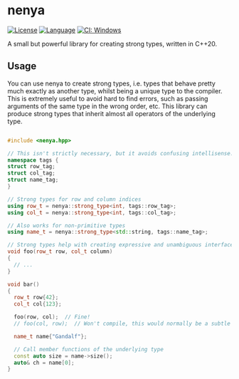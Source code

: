 # nenya

[![License](https://img.shields.io/badge/license-MIT-blue.svg)](https://opensource.org/licenses/MIT)
[![Language](https://img.shields.io/badge/C%2B%2B-20-blue.svg)](https://en.wikipedia.org/wiki/C%2B%2B#Standardization)
[![CI: Windows](https://github.com/albin-johansson/nenya/actions/workflows/windows.yml/badge.svg?branch=dev)](https://github.com/albin-johansson/nenya/actions/workflows/windows.yml)

A small but powerful library for creating strong types, written in C++20.

## Usage

You can use nenya to create strong types, i.e. types that behave pretty much exactly as another type, whilst being a unique type to the compiler. This is extremely useful to avoid hard to find errors, such as passing arguments of the same type in the wrong order, etc. This library can produce strong types that inherit almost all operators of the underlying type.

```C++

#include <nenya.hpp>

// This isn't strictly necessary, but it avoids confusing intellisense.
namespace tags {
struct row_tag;
struct col_tag;
struct name_tag;
}

// Strong types for row and column indices
using row_t = nenya::strong_type<int, tags::row_tag>;
using col_t = nenya::strong_type<int, tags::col_tag>;

// Also works for non-primitive types
using name_t = nenya::strong_type<std::string, tags::name_tag>;

// Strong types help with creating expressive and unambiguous interfaces
void foo(row_t row, col_t column)
{
  // ...
}

void bar()
{
  row_t row{42};
  col_t col{123};

  foo(row, col);  // Fine!
  // foo(col, row);  // Won't compile, this would normally be a subtle bug!

  name_t name{"Gandalf"};

  // Call member functions of the underlying type
  const auto size = name->size();
  auto& ch = name[0];
}

```
